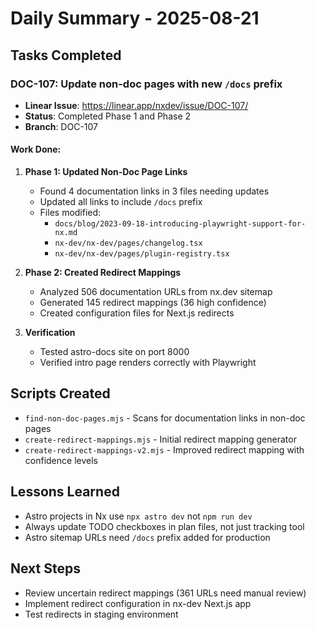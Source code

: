 # Daily Summary - 2025-08-21

## Tasks Completed

### DOC-107: Update non-doc pages with new `/docs` prefix
- **Linear Issue**: https://linear.app/nxdev/issue/DOC-107/
- **Status**: Completed Phase 1 and Phase 2
- **Branch**: DOC-107

#### Work Done:
1. **Phase 1: Updated Non-Doc Page Links**
   - Found 4 documentation links in 3 files needing updates
   - Updated all links to include `/docs` prefix
   - Files modified:
     - `docs/blog/2023-09-18-introducing-playwright-support-for-nx.md`
     - `nx-dev/nx-dev/pages/changelog.tsx`
     - `nx-dev/nx-dev/pages/plugin-registry.tsx`

2. **Phase 2: Created Redirect Mappings**
   - Analyzed 506 documentation URLs from nx.dev sitemap
   - Generated 145 redirect mappings (36 high confidence)
   - Created configuration files for Next.js redirects

3. **Verification**
   - Tested astro-docs site on port 8000
   - Verified intro page renders correctly with Playwright

## Scripts Created
- `find-non-doc-pages.mjs` - Scans for documentation links in non-doc pages
- `create-redirect-mappings.mjs` - Initial redirect mapping generator
- `create-redirect-mappings-v2.mjs` - Improved redirect mapping with confidence levels

## Lessons Learned
- Astro projects in Nx use `npx astro dev` not `npm run dev`
- Always update TODO checkboxes in plan files, not just tracking tool
- Astro sitemap URLs need `/docs` prefix added for production

## Next Steps
- Review uncertain redirect mappings (361 URLs need manual review)
- Implement redirect configuration in nx-dev Next.js app
- Test redirects in staging environment